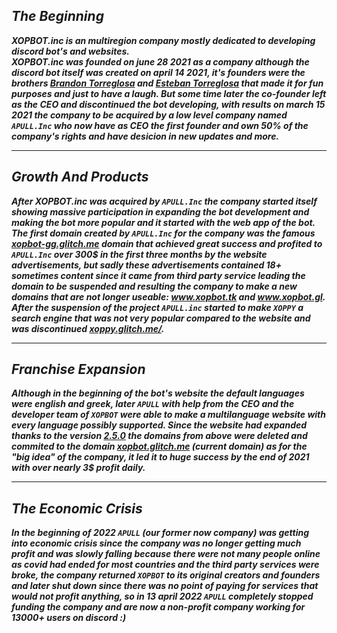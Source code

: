 <b><i>
<h2>The Beginning</h2>
XOPBOT.inc is an multiregion company mostly dedicated to developing discord bot's and websites.<br/>XOPBOT.inc was founded on june 28 2021 as a company although the discord bot itself was created on april 14 2021, it's founders were the brothers <a href="https://instagram.com/brandon.torreglosa">Brandon Torreglosa</a> and <a href="https://about:blank">Esteban Torreglosa</a> that made it for fun purposes and just to have a laugh. But some time later the co-founder left as the CEO and discontinued the bot developing, with results on march 15 2021 the company to be acquired by a low level company named <code>APULL.Inc</code> who now have as CEO the first founder and own 50% of the company's rights and have desicion in new updates and more. 
<hr/>
<h2>Growth And Products</h2>
After XOPBOT.inc was acquired by <code>APULL.Inc</code> the company started itself showing massive participation in expanding the bot development and making the bot more popular and it started with the web app of the bot. The first domain created by <code>APULL.Inc</code> for the company was the famous <a href="https://xopbot.glitch.me">xopbot-gg.glitch.me</a> domain that achieved great success and profited to <code>APULL.Inc</code> over 300$ in the first three months by the website advertisements, but sadly these advertisements contained 18+ sometimes content since it came from third party service leading the domain to be suspended and resulting the company to make a new domains that are not longer useable: <a href="https://xopbot.glitch.me/">www.xopbot.tk</a> and <a href="https://xopbot.glitch.me/">www.xopbot.gl</a>. After the suspension of the project <code>APULL.inc</code> started to make <code>XOPPY</code> a search engine that was not very popular compared to the website and was discontinued <a href="https://xoppy.glitch.me/">xoppy.glitch.me/</a>.
<hr/>
<h2>Franchise Expansion</h2>
Although in the beginning of the bot's website the default languages were english and greek, later <code>APULL</code> with help from the CEO and the developer team of <code>XOPBOT</code> were able to make a multilanguage website with every language possibly supported. Since the website had expanded thanks to the version <a href="https://github.com/HACKERPROTM/xopbotsite/commit/4d7b3f581ccfb9cf6088feaca84ab1f840254c94">2.5.0</a> the domains from above were deleted and commited to the domain <a href="https://xopbot.glitch.me">xopbot.glitch.me</a> (current domain) as for the "big idea" of the company, it led it to huge success by the end of 2021 with over nearly 3$ profit daily. 
<hr/>
<h2>The Economic Crisis</h2>
In the beginning of 2022 <code>APULL</code> (our former now company) was getting into economic crisis since the company was no longer getting much profit and was slowly falling because there were not many people online as covid had ended for most countries and the third party services were broke, the company returned <code>XOPBOT</code> to its original creators and founders and later shut down since there was no point of paying for services that would not profit anything, so in 13 april 2022 <code>APULL</code> completely stopped funding the company and are now a non-profit company working for 13000+ users on discord :)
</i></b>
